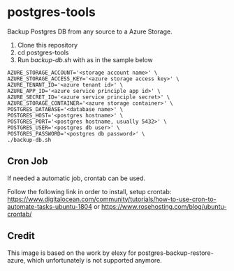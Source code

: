 # postgres-tools

Backup Postgres DB from any source to a Azure Storage.

1. Clone this repository
1. cd postgres-tools
1. Run *backup-db.sh* with as in the sample below

```
AZURE_STORAGE_ACCOUNT='<storage account name>' \
AZURE_STORAGE_ACCESS_KEY='<azure storage access key>' \
AZURE_TENANT_ID='<azure tenant id>' \
AZURE_APP_ID='<azure service principle app id>' \
AZURE_SECRET_ID='<azure service principle secret>' \
AZURE_STORAGE_CONTAINER='<azure storage container>' \
POSTGRES_DATABASE='<database name>' \
POSTGRES_HOST='<postgres hostname>' \
POSTGRES_PORT='<postgres hostname, usually 5432>' \
POSTGRES_USER='<postgres db user>' \
POSTGRES_PASSWORD='<postgres db password>' \
./backup-db.sh
```


## Cron Job

If needed a automatic job, crontab can be used. 

Follow the following link in order to install, setup crontab: https://www.digitalocean.com/community/tutorials/how-to-use-cron-to-automate-tasks-ubuntu-1804 or https://www.rosehosting.com/blog/ubuntu-crontab/

## Credit

This image is based on the work by elexy for postgres-backup-restore-azure, which unfortunately is not supported anymore.

